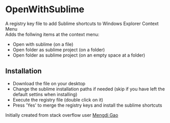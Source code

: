 # OpenWithSublime


A registry key file to add Sublime shortcuts to Windows Explorer Context Menu  
Adds the follwing items at the context menu:
* Open with sublime (on a file)
* Open folder as sublime project (on a folder)
* Open folder as sublime project (on an empty space at a folder)



## Installation
* Download the file on your desktop
* Change the sublime installation paths if needed (skip if you have left the default settins when installing)
* Execute the registry file (double click on it)
* Press 'Yes' to merge the registry keys and install the sublime shortcuts



Initially created from stack overflow user [Mengdi Gao](http://superuser.com/users/99858/mengdi-gao)



